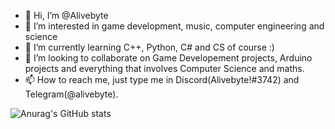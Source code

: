 - 👋 Hi, I’m @Alivebyte
- 👀 I’m interested in game development, music, computer engineering and science
- 🌱 I’m currently learning C++, Python, C# and CS of course :)
- 💞️ I’m looking to collaborate on Game Developement projects, Arduino projects and everything that involves Computer Science and maths.
- 📫 How to reach me, just type me in Discord(Alivebyte!#3742) and Telegram(@alivebyte).


![Anurag's GitHub stats](https://github-readme-stats.vercel.app/api?username=alivebyte)

